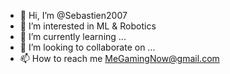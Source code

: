 - 👋 Hi, I’m @Sebastien2007
- 👀 I’m interested in ML & Robotics
- 🌱 I’m currently learning ...
- 💞️ I’m looking to collaborate on ...
- 📫 How to reach me MeGamingNow@gmail.com

<!---
Sebastien2007/Sebastien2007 is a ✨ special ✨ repository because its `README.md` (this file) appears on your GitHub profile.
You can click the Preview link to take a look at your changes.
--->
